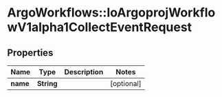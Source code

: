 # ArgoWorkflows::IoArgoprojWorkflowV1alpha1CollectEventRequest

## Properties
Name | Type | Description | Notes
------------ | ------------- | ------------- | -------------
**name** | **String** |  | [optional] 


